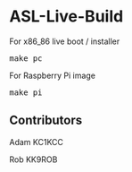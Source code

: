 # ASL-Live-Build

For x86_86 live boot / installer
<pre>
make pc
</pre>

For Raspberry Pi image
<pre>
make pi
</pre>

## Contributors
Adam KC1KCC

Rob KK9ROB
